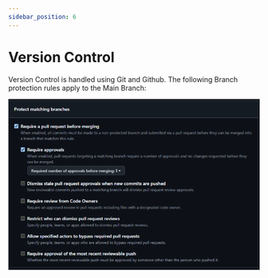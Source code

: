 ```yaml
---
sidebar_position: 6
---
```


# Version Control

Version Control is handled using Git and Github. The following Branch protection rules apply to the Main Branch:

![Branch Protection Rules](./../../static/img/Branch_Protection_Rules.png)

